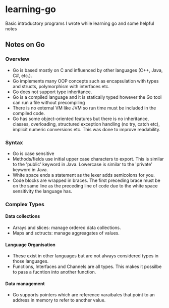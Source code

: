 # learning-go

Basic introductory programs I wrote while learning go and some helpful notes

## Notes on Go
### Overview
- Go is based mostly on C and influenced by other languages (C++, Java, C#, etc.).
- Go implements many OOP concepts such as encapsulation with types and structs, polymorphism with interfaces etc.
- Go does not support type inheritance.
- Go is a compiled language and it is statically typed however the Go tool can run a file without precompiling
- There is no external VM like JVM so run time must be included in the compiled code.
- Go has some object-oriented features but there is no inheritance, classes, overloading, structured exception handling (no try, catch etc), implicit numeric conversions etc. This was done to improve readability.

### Syntax
- Go is case sensitive
- Methods/fields use initial upper case characters to export. This is similar to the 'public' keyword in Java. Lowercase is similar to the 'private' keyword in Java.
- White space ends a statement as the lexer adds semicolons for you.
- Code blocks are wrapped in braces. The first preceding brace must be on the same line as the preceding line of code due to the white space sensitivity the language has.

### Complex Types
#### Data collections
- Arrays and slices: manage ordered data collections.
- Maps and sctructs: manage aggreagates of values.

#### Language Organisation
- These exist in other languages but are not always considered types in those languages.
- Functions, Interfaces and Channels are all types. This makes it possilbe to pass a fucntion into another function.

#### Data management
- Go supports pointers which are reference varaibales that point to an address in memory to refer to another value.
